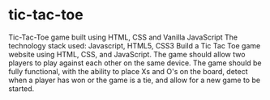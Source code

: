 # tic-tac-toe
Tic-Tac-Toe game built using HTML, CSS and Vanilla  JavaScript
The technology stack used: Javascript, HTML5, CSS3
Build a Tic Tac Toe game website using HTML, CSS, and JavaScript. The game should allow two players to play against each other on the same device. The game should be fully functional, with the ability to place Xs and O's on the board, detect when a player has won or the game is a tie, and allow for a new game to be started.
